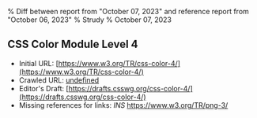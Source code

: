 % Diff between report from "October 07, 2023" and reference report from "October 06, 2023"
% Strudy
% October 07, 2023

## CSS Color Module Level 4

- Initial URL: [https://www.w3.org/TR/css-color-4/](https://www.w3.org/TR/css-color-4/)
- Crawled URL: [undefined](undefined)
- Editor's Draft: [https://drafts.csswg.org/css-color-4/](https://drafts.csswg.org/css-color-4/)
- Missing references for links: *INS* https://www.w3.org/TR/png-3/



